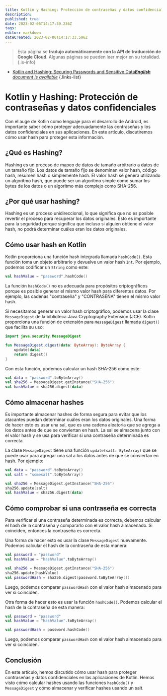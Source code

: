```yaml
---
title: Kotlin y Hashing: Protección de contraseñas y datos confidenciales
description: 
published: true
date: 2023-02-06T14:17:39.236Z
tags: 
editor: markdown
dateCreated: 2023-02-06T14:17:33.596Z
---
```


> Esta página se **tradujo automáticamente con la API de traducción de Google Cloud**.
Algunas páginas se pueden leer mejor en su totalidad.{.is-info}



- [Kotlin and Hashing: Securing Passwords and Sensitive Data***English** document is available*](/en/Knowledge-base/Kotlin/kotlin-and-hashing-securing-passwords-and-sensitive-data)
{.links-list}


# Kotlin y Hashing: Protección de contraseñas y datos confidenciales

Con el auge de Kotlin como lenguaje para el desarrollo de Android, es importante saber cómo proteger adecuadamente las contraseñas y los datos confidenciales en sus aplicaciones. En este artículo, discutiremos cómo usar hash para proteger esta información.

## ¿Qué es Hashing?

Hashing es un proceso de mapeo de datos de tamaño arbitrario a datos de un tamaño fijo. Los datos de tamaño fijo se denominan valor hash, código hash, resumen hash o simplemente hash. El valor hash se genera utilizando un algoritmo hash, que puede ser un algoritmo simple como sumar los bytes de los datos o un algoritmo más complejo como SHA-256.

## ¿Por qué usar hashing?

Hashing es un proceso unidireccional, lo que significa que no es posible revertir el proceso para recuperar los datos originales. Esto es importante para la seguridad porque significa que incluso si alguien obtiene el valor hash, no podrá determinar cuáles eran los datos originales.

## Cómo usar hash en Kotlin

Kotlin proporciona una función hash integrada llamada `hashCode()`. Esta función toma un objeto arbitrario y devuelve un valor hash `Int`. Por ejemplo, podemos codificar un `String` como este:

```kotlin
val hashValue = "password".hashCode()
```

La función `hashCode()` no es adecuada para propósitos criptográficos porque es posible generar el mismo valor hash para diferentes datos. Por ejemplo, las cadenas "contraseña" y "CONTRASEÑA" tienen el mismo valor hash.

Si necesitamos generar un valor hash criptográfico, podemos usar la clase `MessageDigest` de la biblioteca Java Cryptography Extension (JCE). Kotlin proporciona una función de extensión para `MessageDigest` llamada `digest()` que facilita su uso:

```kotlin
import java.security.MessageDigest

fun MessageDigest.digest(data: ByteArray): ByteArray {
    update(data)
    return digest()
}
```

Con esta función, podemos calcular un hash SHA-256 como este:

```kotlin
val data = "password".toByteArray()
val sha256 = MessageDigest.getInstance("SHA-256")
val hashValue = sha256.digest(data)
```

## Cómo almacenar hashes

Es importante almacenar hashes de forma segura para evitar que los atacantes puedan determinar cuáles eran los datos originales. Una forma de hacer esto es usar una sal, que es una cadena aleatoria que se agrega a los datos antes de que se conviertan en hash. La sal se almacena junto con el valor hash y se usa para verificar si una contraseña determinada es correcta.

La clase `MessageDigest` tiene una función `update(salt: ByteArray)` que se puede usar para agregar una sal a los datos antes de que se conviertan en hash. Por ejemplo:

```kotlin
val data = "password".toByteArray()
val salt = "somesalt".toByteArray()

val sha256 = MessageDigest.getInstance("SHA-256")
sha256.update(salt)
val hashValue = sha256.digest(data)
```

## Cómo comprobar si una contraseña es correcta

Para verificar si una contraseña determinada es correcta, debemos calcular el hash de la contraseña y compararlo con el valor hash almacenado. Si coinciden, entonces la contraseña es correcta.

Una forma de hacer esto es usar la clase `MessageDigest` nuevamente. Podemos calcular el hash de la contraseña de esta manera:

```kotlin
val password = "password"
val hashValue = "hashValue".toByteArray()

val sha256 = MessageDigest.getInstance("SHA-256")
sha256.update(hashValue)
val passwordHash = sha256.digest(password.toByteArray())
```

Luego, podemos comparar `passwordHash` con el valor hash almacenado para ver si coinciden.

Otra forma de hacer esto es usar la función `hashCode()`. Podemos calcular el hash de la contraseña de esta manera:

```kotlin
val password = "password"
val hashValue = "hashValue".toByteArray()

val passwordHash = password.hashCode()
```

Luego, podemos comparar `passwordHash` con el valor hash almacenado para ver si coinciden.

## Conclusión

En este artículo, hemos discutido cómo usar hash para proteger contraseñas y datos confidenciales en las aplicaciones de Kotlin. Hemos visto cómo calcular hashes usando las funciones `hashCode()` y `MessageDigest` y cómo almacenar y verificar hashes usando un salt.